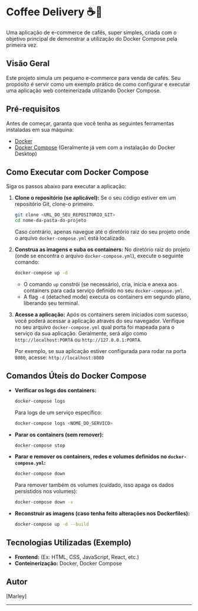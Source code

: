 # Coffee Delivery ☕🚚

Uma aplicação de e-commerce de cafés, super simples, criada com o objetivo principal de demonstrar a utilização do Docker Compose pela primeira vez.

## Visão Geral

Este projeto simula um pequeno e-commerce para venda de cafés. Seu propósito é servir como um exemplo prático de como configurar e executar uma aplicação web conteinerizada utilizando Docker Compose.

## Pré-requisitos

Antes de começar, garanta que você tenha as seguintes ferramentas instaladas em sua máquina:

* [Docker](https://docs.docker.com/get-docker/)
* [Docker Compose](https://docs.docker.com/compose/install/) (Geralmente já vem com a instalação do Docker Desktop)

## Como Executar com Docker Compose

Siga os passos abaixo para executar a aplicação:

1.  **Clone o repositório (se aplicável):**
    Se o seu código estiver em um repositório Git, clone-o primeiro.
    ```bash
    git clone <URL_DO_SEU_REPOSITORIO_GIT>
    cd nome-da-pasta-do-projeto
    ```
    Caso contrário, apenas navegue até o diretório raiz do seu projeto onde o arquivo `docker-compose.yml` está localizado.

2.  **Construa as imagens e suba os containers:**
    No diretório raiz do projeto (onde se encontra o arquivo `docker-compose.yml`), execute o seguinte comando:
    ```bash
    docker-compose up -d
    ```
    * O comando `up` constrói (se necessário), cria, inicia e anexa aos containers para cada serviço definido no seu `docker-compose.yml`.
    * A flag `-d` (detached mode) executa os containers em segundo plano, liberando seu terminal.

3.  **Acesse a aplicação:**
    Após os containers serem iniciados com sucesso, você poderá acessar a aplicação através do seu navegador.
    Verifique no seu arquivo `docker-compose.yml` qual porta foi mapeada para o serviço da sua aplicação. Geralmente, será algo como `http://localhost:PORTA` ou `http://127.0.0.1:PORTA`.

    Por exemplo, se sua aplicação estiver configurada para rodar na porta `8080`, acesse: `http://localhost:8080`



## Comandos Úteis do Docker Compose

* **Verificar os logs dos containers:**
    ```bash
    docker-compose logs
    ```
    Para logs de um serviço específico:
    ```bash
    docker-compose logs <NOME_DO_SERVICO>
    ```

* **Parar os containers (sem remover):**
    ```bash
    docker-compose stop
    ```

* **Parar e remover os containers, redes e volumes definidos no `docker-compose.yml`:**
    ```bash
    docker-compose down
    ```
    Para remover também os volumes (cuidado, isso apaga os dados persistidos nos volumes):
    ```bash
    docker-compose down -v
    ```

* **Reconstruir as imagens (caso tenha feito alterações nos Dockerfiles):**
    ```bash
    docker-compose up -d --build
    ```

## Tecnologias Utilizadas (Exemplo)

* **Frontend:** (Ex: HTML, CSS, JavaScript, React, etc.)
* **Conteinerização:** Docker, Docker Compose

## Autor

[Marley]

---

